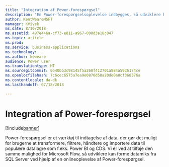 ```yaml
---
title: "Integration af Power-forespørgsel"
description: "En Power-forespørgselsoplevelse indbygges, så udviklere kan forme datamiks fra SQL Server."
author: KentWeareMSFT
manager: KVivek
ms.date: 8/10/2018
ms.assetid: 497e446a-cf73-e811-a967-000d3a18c047
ms.topic: article
ms.prod: 
ms.service: business-applications
ms.technology: 
ms.author: keweare
audience: Power user
ms.translationtype: HT
ms.sourcegitcommit: 0b40bb3c98145f5a260f412701a884a5936174ce
ms.openlocfilehash: 7c6cec6575a7ea9e0870d58a20de0a0cf368376a
ms.contentlocale: da-dk
ms.lasthandoff: 07/18/2018

---
```

# <a name="power-query-integration"></a>Integration af Power-forespørgsel


[!include[banner](../../includes/banner.md)]

Power-forespørgsel er et værktøj til indtagelse af data, der gør det muligt for brugerne at transformere, filtrere, håndtere og importere data til populære datalagre som f.eks. Power BI og CDS. Vi er ved at tilføje den samme mulighed for Microsoft Flow, så udviklere kan forme datamiks fra SQL Server ved hjælp af en onlineoplevelse af Power-forespørgsel.


